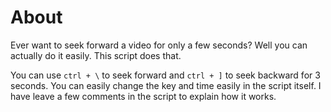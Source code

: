 # About
Ever want to seek forward a video for only a few seconds? Well you can actually do it easily. This script does that. 

You can use `ctrl + \` to seek forward and `ctrl + ]` to seek backward for 3 seconds. You can easily change the key and time easily in the script itself. I have leave a few comments in the script to explain how it works.